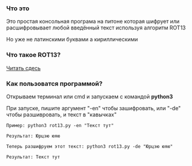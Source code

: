 ### Что это
Это простая консольная програма на питоне которая шифрует или расшифровывает любой введённый текст используя алгоритм ROT13

Но уже не латинскими буквами а кириллическими
### Что такое ROT13?
[Читать сдесь](https://ru.wikipedia.org/wiki/ROT13)

### Как пользоватся программой?
Открываем терминал или cmd и запускаем с командой **python3**

При запуске, пишите аргумент "-en" чтобы зашифровать, или "-de"
чтобы разшивровать, и текст в "кавычках"

```
Пример: python3 rot13.py -en "Текст тут"

Результат: Юрцэю юяю

Теперь разшифруем этот текст: python3 rot13.py -de "Юрцэю юяю"

Результат: Текст тут

```
